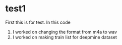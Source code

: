 # test1
First this is for test.
In this code </br>
1. I worked on changing the format from m4a to wav </br>
2. I worked on making train list for deepmine dataset </br>
